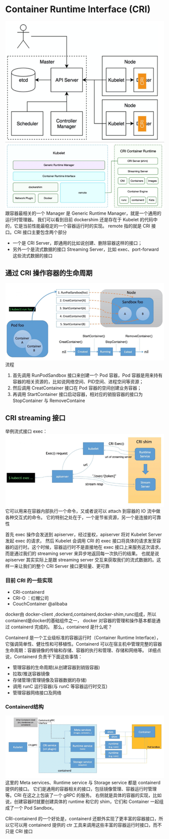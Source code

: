# Container Runtime Interface (CRI)
![](img/.11_cri_images/cri.png)
![](img/.11_cri_images/cri_interface.png)
跟容器最相关的一个 Manager 是 Generic Runtime Manager，就是一个通用的运行时管理器。
我们可以看到目前 dockershim 还是存在于 Kubelet 的代码中的，它是当前性能最稳定的一个容器运行时的实现。
remote 指的就是 CRI 接口。CRI 接口主要包含两个部分
* 一个是 CRI Server，即通用的比如说创建、删除容器这样的接口；
* 另外一个是流式数据的接口 Streaming Server，比如 exec、port-forward 这些流式数据的接口

## 通过 CRI 操作容器的生命周期
![](img/.11_cri_images/cri_manage_period.png)
流程
1. 首先调用 RunPodSandbox 接口来创建一个 Pod 容器，Pod 容器是用来持有容器的相关资源的，比如说网络空间、PID空间、进程空间等资源；
2. 然后调用 CreatContainer 接口在 Pod 容器的空间创建业务容器；
3. 再调用 StartContainer 接口启动容器，相对应的销毁容器的接口为 StopContainer 与 RemoveContaine

## CRI streaming 接口
举例流式接口 exec：
![](img/.11_cri_images/exec_command.png)
它可以用来在容器内部执行一个命令，又或者说可以 attach 到容器的 IO 流中做各种交互式的命令。
它的特别之处在于，一个是节省资源，另一个是连接的可靠性

首先 exec 操作会发送到 apiserver，经过鉴权，apiserver 将对 Kubelet Server 发起 exec 的请求，
然后 Kubelet 会调用 CRI 的 exec 接口将具体的请求发至容器的运行时。这个时候，容器运行时不是直接地在 exec 接口上来服务这次请求，而是通过我们的 streaming server 来异步地返回每一次执行的结果。
也就是说 apiserver 其实实际上是跟 streaming server 交互来获取我们的流式数据的。这样一来让我们的整个 CRI Server 接口更轻量、更可靠

### 目前 CRI 的一些实现

* CRI-containerd
* CRI-O  ：红帽公司
* CouchContainer @alibaba

docker由 docker-client ,dockerd,containerd,docker-shim,runc组成，所以containerd是docker的基础组件之一，
docker 对容器的管理和操作基本都是通过 containerd 完成的。 那么，containerd 是什么呢？

Containerd 是一个工业级标准的容器运行时（Container Runtime Interface），它强调简单性、健壮性和可移植性。Containerd 可以在宿主机中管理完整的容器生命周期：容器镜像的传输和存储、容器的执行和管理、存储和网络等。
详细点说，Containerd 负责干下面这些事情：

* 管理容器的生命周期(从创建容器到销毁容器)
* 拉取/推送容器镜像
* 存储管理(管理镜像及容器数据的存储)
* 调用 runC 运行容器(与 runC 等容器运行时交互)
* 管理容器网络接口及网络

### Containerd结构
![](img/.11_cri_images/structure_containerd.png)
这里的 Meta services、Runtime service 与 Storage service 都是 containerd 提供的接口。
它们是通用的容器相关的接口，包括镜像管理、容器运行时管理等。CRI 在这之上包装了一个 gRPC 的服务。
右侧就是具体的容器的实现，比如说，创建容器时就要创建具体的 runtime 和它的 shim，它们和 Container 一起组成了一个 Pod Sandbox。

CRI-containerd 的一个好处是，containerd 还额外实现了更丰富的容器接口，所以它可以用 containerd 提供的 ctr 工具来调用这些丰富的容器运行时接口，而不只是 CRI 接口